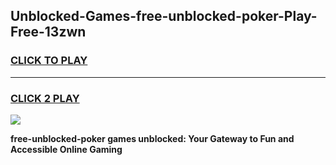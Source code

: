 
## Unblocked-Games-free-unblocked-poker-Play-Free-13zwn
<h3>
<a href="https://premium76.site?title=free-unblocked-poker&ref=23A">CLICK TO PLAY</a></h3>
<hr>

<h3>
<a href="https://premium76.site?title=free-unblocked-poker&ref=23A">CLICK 2 PLAY</a>
  
</h3>

<a href="https://premium76.site?title=free-unblocked-poker&ref=23A"><img src="https://clearcache.store/games.png"></a>


**free-unblocked-poker games unblocked: Your Gateway to Fun and Accessible Online Gaming**
